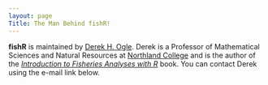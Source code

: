 ```yaml
---
layout: page
Title: The Man Behind fishR!
---
```


**fishR** is maintained by [Derek H. Ogle](http://derekogle.com).  Derek is a Professor of Mathematical Sciences and Natural Resources at [Northland College](http://northland.edu) and is the author of the [*Introduction to Fisheries Analyses with R*]({{site.url}}/IFAR/) book.  You can contact Derek using the e-mail link below.
